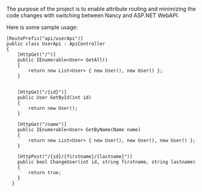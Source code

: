 The purpose of the project is to enable attribute routing and minimizing the code changes with switching between Nancy and ASP.NET WebAPI.

Here is some sample usage:

    [RoutePrefix("api/userApi")]
    public class UserApi : ApiController
    {       
        [HttpGet("/")]
        public IEnumerable<User> GetAll()
        {
            return new List<User> { new User(), new User() };
        }

       
        [HttpGet("/{id}")]
        public User GetById(int id)
        {
            return new User();
        }

        [HttpGet("/name")]
        public IEnumerable<User> GetByName(Name name)
        {
            return new List<User> { new User(), new User(), new User() };
        }
      
        [HttpPost("/{id}/{firstname}/{lastname}")]
        public bool ChangeUser(int id, string firstname, string lastname)
        {
            return true;
        }
      }

